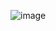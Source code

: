 ![image](https://user-images.githubusercontent.com/97434918/151766692-1eb6753c-0aab-4b7b-a49d-d2e5938c64a1.png)
